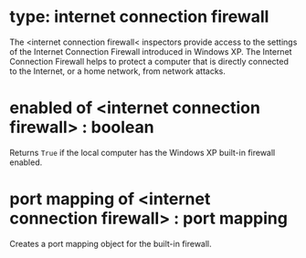 # type: internet connection firewall

The &lt;internet connection firewall&lt; inspectors provide access to the settings of the Internet Connection Firewall introduced in Windows XP. The Internet Connection Firewall helps to protect a computer that is directly connected to the Internet, or a home network, from network attacks.

# enabled of &lt;internet connection firewall&gt; : boolean

Returns `True` if the local computer has the Windows XP built-in firewall enabled.

# port mapping of &lt;internet connection firewall&gt; : port mapping

Creates a port mapping object for the built-in firewall.
